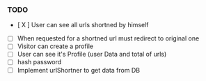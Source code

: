 ### TODO
- [ X ] User can see all urls shortned by himself
- [ ] When requested for a shortned url must redirect to original one
- [ ] Visitor can create a profile
- [ ] User can see it's Profile (user Data and total of urls)
- [ ] hash password
- [ ] Implement urlShortner to get data from DB
